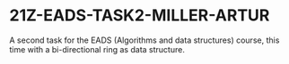 # 21Z-EADS-TASK2-MILLER-ARTUR

A second task for the EADS (Algorithms and data structures) course, this time with a bi-directional ring as data structure.
